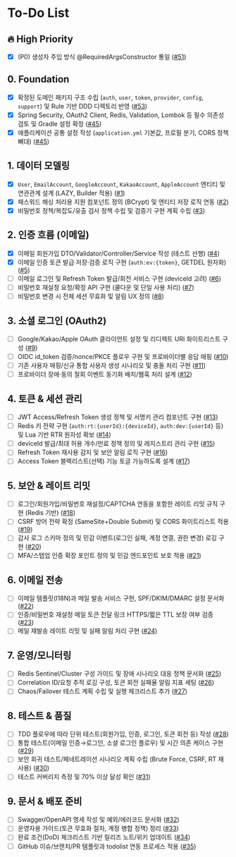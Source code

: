 # To-Do List

## 🔥 High Priority
- [x] (P0) 생성자 주입 방식 @RequiredArgsConstructor 통일 ([#51](https://github.com/EomYoosang/oauth2-practice-opencode/issues/51))

## 0. Foundation
- [x] 확정된 도메인 패키지 구조 수립 (`auth`, `user`, `token`, `provider`, `config`, `support`) 및 Rule 기반 DDD 디렉토리 반영 ([#53](https://github.com/EomYoosang/oauth2-practice-opencode/issues/53))
- [x] Spring Security, OAuth2 Client, Redis, Validation, Lombok 등 필수 의존성 검토 및 Gradle 설정 확정 ([#45](https://github.com/EomYoosang/oauth2-practice-opencode/issues/45))
- [x] 애플리케이션 공통 설정 작성 (`application.yml` 기본값, 프로필 분기, CORS 정책 뼈대) ([#45](https://github.com/EomYoosang/oauth2-practice-opencode/issues/45))

## 1. 데이터 모델링
- [x] `User`, `EmailAccount`, `GoogleAccount`, `KakaoAccount`, `AppleAccount` 엔티티 및 연관관계 설계 (LAZY, Builder 적용) ([#1](https://github.com/EomYoosang/oauth2-practice-opencode/issues/1))
- [x] 패스워드 해싱 처리용 지원 컴포넌트 정의 (BCrypt) 및 엔티티 저장 로직 연동 ([#2](https://github.com/EomYoosang/oauth2-practice-opencode/issues/2))
- [x] 비밀번호 정책/복잡도/유출 검사 정책 수립 및 검증기 구현 계획 수립 ([#3](https://github.com/EomYoosang/oauth2-practice-opencode/issues/3))

## 2. 인증 흐름 (이메일)
- [x] 이메일 회원가입 DTO/Validator/Controller/Service 작성 (테스트 선행) ([#4](https://github.com/EomYoosang/oauth2-practice-opencode/issues/4))
- [x] 이메일 인증 토큰 발급·저장·검증 로직 구현 (`auth:ev:{token}`, GETDEL 원자화) ([#5](https://github.com/EomYoosang/oauth2-practice-opencode/issues/5))
- [ ] 이메일 로그인 및 Refresh Token 발급/회전 서비스 구현 (deviceId 고려) ([#6](https://github.com/EomYoosang/oauth2-practice-opencode/issues/6))
- [ ] 비밀번호 재설정 요청/확정 API 구현 (쿨다운 및 단일 사용 처리) ([#7](https://github.com/EomYoosang/oauth2-practice-opencode/issues/7))
- [ ] 비밀번호 변경 시 전체 세션 무효화 및 알림 UX 정의 ([#8](https://github.com/EomYoosang/oauth2-practice-opencode/issues/8))

## 3. 소셜 로그인 (OAuth2)
- [ ] Google/Kakao/Apple OAuth 클라이언트 설정 및 리디렉트 URI 화이트리스트 구성 ([#9](https://github.com/EomYoosang/oauth2-practice-opencode/issues/9))
- [ ] OIDC id_token 검증/nonce/PKCE 플로우 구현 및 프로바이더별 응답 매핑 ([#10](https://github.com/EomYoosang/oauth2-practice-opencode/issues/10))
- [ ] 기존 사용자 매핑/신규 통합 사용자 생성 시나리오 및 충돌 처리 구현 ([#11](https://github.com/EomYoosang/oauth2-practice-opencode/issues/11))
- [ ] 프로바이더 장애·동의 철회 이벤트 동기화 배치/웹훅 처리 설계 ([#12](https://github.com/EomYoosang/oauth2-practice-opencode/issues/12))

## 4. 토큰 & 세션 관리
- [ ] JWT Access/Refresh Token 생성 정책 및 서명키 관리 컴포넌트 구현 ([#13](https://github.com/EomYoosang/oauth2-practice-opencode/issues/13))
- [ ] Redis 키 전략 구현 (`auth:rt:{userId}:{deviceId}`, `auth:dev:{userId}` 등) 및 Lua 기반 RTR 원자성 확보 ([#14](https://github.com/EomYoosang/oauth2-practice-opencode/issues/14))
- [ ] deviceId 발급/최대 허용 개수/만료 정책 정의 및 레지스트리 관리 구현 ([#15](https://github.com/EomYoosang/oauth2-practice-opencode/issues/15))
- [ ] Refresh Token 재사용 감지 및 보안 알림 로직 구현 ([#16](https://github.com/EomYoosang/oauth2-practice-opencode/issues/16))
- [ ] Access Token 블랙리스트(선택) 기능 토글 가능하도록 설계 ([#17](https://github.com/EomYoosang/oauth2-practice-opencode/issues/17))

## 5. 보안 & 레이트 리밋
- [ ] 로그인/회원가입/비밀번호 재설정/CAPTCHA 연동을 포함한 레이트 리밋 규칙 구현 (Redis 기반) ([#18](https://github.com/EomYoosang/oauth2-practice-opencode/issues/18))
- [ ] CSRF 방어 전략 확정 (SameSite+Double Submit) 및 CORS 화이트리스트 적용 ([#19](https://github.com/EomYoosang/oauth2-practice-opencode/issues/19))
- [ ] 감사 로그 스키마 정의 및 민감 이벤트(로그인 실패, 계정 연결, 권한 변경) 로깅 구현 ([#20](https://github.com/EomYoosang/oauth2-practice-opencode/issues/20))
- [ ] MFA/스텝업 인증 확장 포인트 정의 및 민감 엔드포인트 보호 적용 ([#21](https://github.com/EomYoosang/oauth2-practice-opencode/issues/21))

## 6. 이메일 전송
- [ ] 이메일 템플릿(I18N)과 메일 발송 서비스 구현, SPF/DKIM/DMARC 설정 문서화 ([#22](https://github.com/EomYoosang/oauth2-practice-opencode/issues/22))
- [ ] 인증/비밀번호 재설정 메일 토큰 전달 링크 HTTPS/짧은 TTL 보장 여부 검증 ([#23](https://github.com/EomYoosang/oauth2-practice-opencode/issues/23))
- [ ] 메일 재발송 레이트 리밋 및 실패 알림 처리 구현 ([#24](https://github.com/EomYoosang/oauth2-practice-opencode/issues/24))

## 7. 운영/모니터링
- [ ] Redis Sentinel/Cluster 구성 가이드 및 장애 시나리오 대응 정책 문서화 ([#25](https://github.com/EomYoosang/oauth2-practice-opencode/issues/25))
- [ ] Correlation ID/요청 추적 로깅 구성, 토큰 회전 실패율 알림 지표 세팅 ([#26](https://github.com/EomYoosang/oauth2-practice-opencode/issues/26))
- [ ] Chaos/Failover 테스트 계획 수립 및 실행 체크리스트 추가 ([#27](https://github.com/EomYoosang/oauth2-practice-opencode/issues/27))

## 8. 테스트 & 품질
- [ ] TDD 플로우에 따라 단위 테스트(회원가입, 인증, 로그인, 토큰 회전 등) 작성 ([#28](https://github.com/EomYoosang/oauth2-practice-opencode/issues/28))
- [ ] 통합 테스트(이메일 인증→로그인, 소셜 로그인 플로우) 및 시간 의존 케이스 구현 ([#29](https://github.com/EomYoosang/oauth2-practice-opencode/issues/29))
- [ ] 보안 회귀 테스트/페네트레이션 시나리오 계획 수립 (Brute Force, CSRF, RT 재사용) ([#30](https://github.com/EomYoosang/oauth2-practice-opencode/issues/30))
- [ ] 테스트 커버리지 측정 및 70% 이상 달성 확인 ([#31](https://github.com/EomYoosang/oauth2-practice-opencode/issues/31))

## 9. 문서 & 배포 준비
- [ ] Swagger/OpenAPI 명세 작성 및 예외/에러코드 문서화 ([#32](https://github.com/EomYoosang/oauth2-practice-opencode/issues/32))
- [ ] 운영자용 가이드(토큰 무효화 절차, 계정 병합 정책) 정리 ([#33](https://github.com/EomYoosang/oauth2-practice-opencode/issues/33))
- [ ] 완료 조건(DoD) 체크리스트 기반 릴리즈 노트/위키 업데이트 ([#34](https://github.com/EomYoosang/oauth2-practice-opencode/issues/34))
- [ ] GitHub 이슈/브랜치/PR 템플릿과 todolist 연동 프로세스 적용 ([#35](https://github.com/EomYoosang/oauth2-practice-opencode/issues/35))
